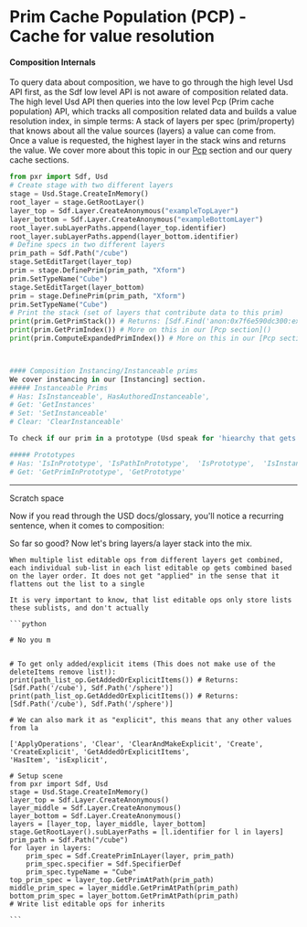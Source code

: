 # Prim Cache Population (PCP) - Cache for value resolution








#### Composition Internals
To query data about composition, we have to go through the high level Usd API first, as the Sdf low level API is not aware of composition related data.
The high level Usd API then queries into the low level Pcp (Prim cache population) API, which tracks all composition related data and builds a value resolution index, 
in simple terms: A stack of layers per spec (prim/property) that knows about all the value sources (layers) a value can come from. Once a value is requested, the highest layer in the stack wins and returns the value.
We cover more about this topic in our [Pcp]() section and our query cache sections.


```python
from pxr import Sdf, Usd
# Create stage with two different layers
stage = Usd.Stage.CreateInMemory()
root_layer = stage.GetRootLayer()
layer_top = Sdf.Layer.CreateAnonymous("exampleTopLayer")
layer_bottom = Sdf.Layer.CreateAnonymous("exampleBottomLayer")
root_layer.subLayerPaths.append(layer_top.identifier)
root_layer.subLayerPaths.append(layer_bottom.identifier)
# Define specs in two different layers
prim_path = Sdf.Path("/cube")
stage.SetEditTarget(layer_top)
prim = stage.DefinePrim(prim_path, "Xform")
prim.SetTypeName("Cube")
stage.SetEditTarget(layer_bottom)
prim = stage.DefinePrim(prim_path, "Xform")
prim.SetTypeName("Cube")
# Print the stack (set of layers that contribute data to this prim)
print(prim.GetPrimStack()) # Returns: [Sdf.Find('anon:0x7f6e590dc300:exampleTopLayer', '/cube'), Sdf.Find('anon:0x7f6e590dc580:exampleBottomLayer', '/cube')]
print(prim.GetPrimIndex()) # More on this in our [Pcp section]()
print(prim.ComputeExpandedPrimIndex()) # More on this in our [Pcp section](). you'll always want to use the expanded version, otherwise you might miss some data sources!
```


```python


#### Composition Instancing/Instanceable prims
We cover instancing in our [Instancing] section.
##### Instanceable Prims
# Has: IsInstanceable', HasAuthoredInstanceable',
# Get: 'GetInstances'
# Set: 'SetInstanceable'
# Clear: 'ClearInstanceable'

To check if our prim in a prototype (Usd speak for 'hiearchy that gets duplicated')

##### Prototypes
# Has: 'IsInPrototype', 'IsPathInPrototype',  'IsPrototype',  'IsInstance',  'IsInstanceProxy', 'IsPrototypePath'
# Get: 'GetPrimInPrototype', 'GetPrototype'
```








----------------------------
Scratch space



Now if you read through the USD docs/glossary, you'll notice a recurring sentence, when it comes to composition:
 


So far so good? Now let's bring layers/a layer stack into the mix. 



~~~admonish danger title="List-Editable Ops | Combined Value"
When multiple list editable ops from different layers get combined, each individual sub-list in each list editable op gets combined based on the layer order. It does not get "applied" in the sense that it flattens out the list to a single 

It is very important to know, that list editable ops only store lists these sublists, and don't actually 

~~~



~~~admonish tip title=""
```python

# No you m


# To get only added/explicit items (This does not make use of the deleteItems remove list!):
print(path_list_op.GetAddedOrExplicitItems()) # Returns: [Sdf.Path('/cube'), Sdf.Path('/sphere')]
print(path_list_op.GetAddedOrExplicitItems()) # Returns: [Sdf.Path('/cube'), Sdf.Path('/sphere')]

# We can also mark it as "explicit", this means that any other values from la

['ApplyOperations', 'Clear', 'ClearAndMakeExplicit', 'Create', 'CreateExplicit', 'GetAddedOrExplicitItems', 
'HasItem', 'isExplicit',

# Setup scene
from pxr import Sdf, Usd
stage = Usd.Stage.CreateInMemory()
layer_top = Sdf.Layer.CreateAnonymous()
layer_middle = Sdf.Layer.CreateAnonymous()
layer_bottom = Sdf.Layer.CreateAnonymous()
layers = [layer_top, layer_middle, layer_bottom]
stage.GetRootLayer().subLayerPaths = [l.identifier for l in layers]
prim_path = Sdf.Path("/cube")
for layer in layers:
    prim_spec = Sdf.CreatePrimInLayer(layer, prim_path)
    prim_spec.specifier = Sdf.SpecifierDef
    prim_spec.typeName = "Cube"
top_prim_spec = layer_top.GetPrimAtPath(prim_path)
middle_prim_spec = layer_middle.GetPrimAtPath(prim_path)
bottom_prim_spec = layer_bottom.GetPrimAtPath(prim_path)
# Write list editable ops for inherits

```
~~~

